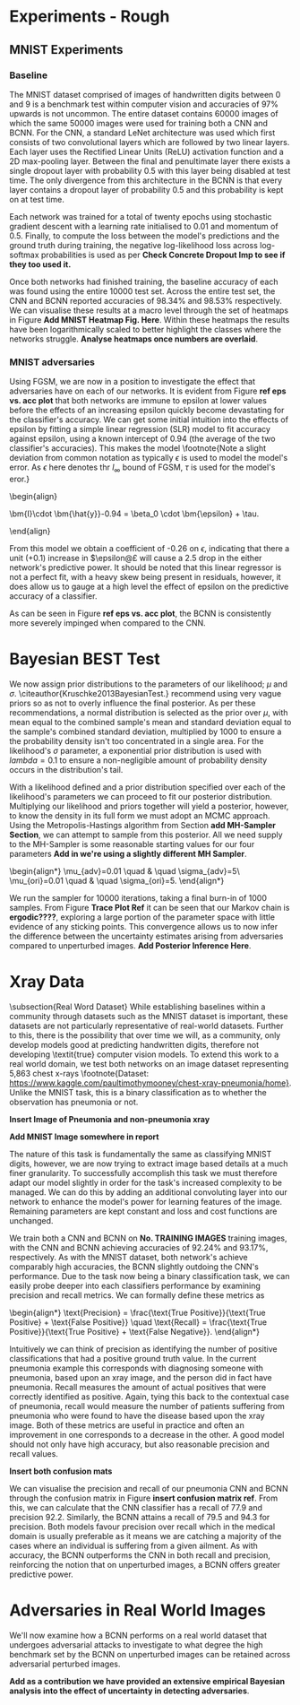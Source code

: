 # Experiments - Rough
## MNIST Experiments
### Baseline
The MNIST dataset comprised of images of handwritten digits between 0 and 9 is a benchmark test within computer vision and accuracies of 97\% upwards is not uncommon. The entire dataset contains 60000 images of which the same 50000 images were used for training both a CNN and BCNN. For the CNN, a standard LeNet architecture was used which first consists of two convolutional layers which are followed by two linear layers. Each layer uses the Rectified Linear Units (ReLU) activation function and a 2D max-pooling layer. Between the final and penultimate layer there exists a single dropout layer with probability 0.5 with this layer being disabled at test time. The only divergence from this architecture in the BCNN is that every layer contains a dropout layer of probability 0.5 and this probability is kept on at test time.

Each network was trained for a total of twenty epochs using stochastic gradient descent with a learning rate initialised to 0.01 and momentum of 0.5. Finally, to compute the loss between the model's predictions and the ground truth during training, the negative log-likelihood loss across log-softmax probabilities is used as per __Check Concrete Dropout Imp to see if they too used it.__

Once both networks had finished training, the baseline accuracy of each was found using the entire 10000 test set. Across the entire test set, the CNN and BCNN reported accuracies of 98.34\% and 98.53\% respectively. We can visualise these results at a macro level through the set of heatmaps in Figure __Add MNIST Heatmap Fig. Here__. Within these heatmaps the results have been logarithmically scaled to better highlight the classes where the networks struggle. __Analyse heatmaps once numbers are overlaid__.

### MNIST adversaries
Using FGSM, we are now in a position to investigate the effect that adversaries have on each of our networks. It is evident from Figure __ref eps vs. acc plot__ that both networks are immune to epsilon at lower values before the effects of an increasing epsilon quickly become devastating for the classifier's accuracy. We can get some initial intuition into the effects of epsilon by fitting a simple linear regression (SLR) model to fit accuracy against epsilon, using a known intercept of 0.94 (the average of the two classifier's accuracies). This makes the model \footnote{Note a slight deviation from common notation as typically $\epsilon$ is used to model the model's error. As $\epsilon$ here denotes thr $l_{\infty}$ bound of FGSM, $\tau$ is used for the model's eror.}

\begin{align}

\bm{I}\cdot \bm{\hat{y}}-0.94 = \beta_0 \cdot \bm{\epsilon} + \tau.

\end{align}

From this model we obtain a coefficient of -0.26 on $\epsilon$, indicating that there a unit (+0.1) increase in $\epsilon@£ will cause a 2.5 drop in the either network's predictive power. It should be noted that this linear regressor is not a perfect fit, with a heavy skew being present in residuals, however, it does allow us to gauge at a high level the effect of epsilon on the predictive accuracy of a classifier.

As can be seen in Figure __ref eps vs. acc plot__, the BCNN is consistently more severely impinged when compared to the CNN.

# Bayesian BEST Test
We now assign prior distributions to the parameters of our likelihood; $\mu$ and $\sigma$. \citeauthor{Kruschke2013BayesianTest.} recommend using very vague priors so as not to overly influence the final posterior. As per these recommendations, a normal distribution is selected as the prior over $\mu$, with mean equal to the combined sample's mean and standard deviation equal to the sample's combined standard deviation, multiplied by 1000 to ensure a the probability density isn't too concentrated in a single area. For the likelihood's $\sigma$ parameter, a exponential prior distribution is used with $lambda=0.1$ to ensure a non-negligible amount of probability density occurs in the distribution's tail.

With a likelihood defined and a prior distribution specified over each of the likelihood's parameters we can proceed to fit our posterior distribution. Multiplying our likelihood and priors together will yield a posterior, however, to know the density in its full form we must adopt an MCMC approach. Using the Metropolis-Hastings algorithm from Section __add MH-Sampler Section__, we can attempt to sample from this posterior. All we need supply to the MH-Sampler is some reasonable starting values for our four parameters __Add in we're using a slightly different MH Sampler__.

\begin{align*}
\mu_{adv}=0.01 \quad & \quad \sigma_{adv}=5\\
\mu_{ori}=0.01 \quad & \quad \sigma_{ori}=5.
\end{align*}


We run the sampler for 10000 iterations, taking a final burn-in of 1000 samples. From Figure __Trace Plot Ref__ it can be seen that our Markov chain is __ergodic????__, exploring a large portion of the parameter space with little evidence of any sticking points. This convergence allows us to now infer the difference between the uncertainty estimates arising from adversaries compared to unperturbed images. __Add Posterior Inference Here__.

# Xray Data
\subsection{Real Word Dataset}
While establishing baselines within a community through datasets such as the MNIST dataset is important, these datasets are not particularly representative of real-world datasets. Further to this, there is the possibility that over time we will, as a community, only develop models good at predicting handwritten digits, therefore not developing \textit{true} computer vision models. To extend this work to a real world domain, we test both networks on an image dataset representing 5,863 chest x-rays \footnote{Dataset: https://www.kaggle.com/paultimothymooney/chest-xray-pneumonia/home}. Unlike the MNIST task, this is a binary classification as to whether the observation has pneumonia or not.

__Insert Image of Pneumonia and non-pneumonia xray__

__Add MNIST Image somewhere in report__

The nature of this task is fundamentally the same as classifying MNIST digits, however, we are now trying to extract image based details at a much finer granularity. To successfully accomplish this task we must therefore adapt our model slightly in order for the task's increased complexity to be managed. We can do this by adding an additional convoluting layer into our network to enhance the model's power for learning features of the image. Remaining parameters are kept constant and loss and cost functions are unchanged.

We train both a CNN and BCNN on __No. TRAINING IMAGES__ training images, with the CNN and BCNN achieving accuracies of 92.24\% and 93.17\%, respectively. As with the MNIST dataset, both network's achieve comparably high accuracies, the BCNN slightly outdoing the CNN's performance. Due to the task now being a binary classification task, we can easily probe deeper into each classifiers performance by examining precision and recall metrics. We can formally define these metrics as

\begin{align*}
\text{Precision} = \frac{\text{True Positive}}{\text{True Positive} + \text{False Positive}} \quad \text{Recall} = \frac{\text{True Positive}}{\text{True Positive} + \text{False Negative}}.
\end{align*}

Intuitively we can think of precision as identifying the number of positive classifications that had a positive ground truth value. In the current pneumonia example this corresponds with diagnosing someone with pneumonia, based upon an xray image, and the person did in fact have pneumonia. Recall measures the amount of actual positives that were correctly identified as positive. Again, tying this back to the contextual case of pneumonia, recall would measure the number of patients suffering from pneumonia who were found to have the disease based upon the xray image. Both of these metrics are useful in practice and often an improvement in one corresponds to a decrease in the other. A good model should not only have high accuracy, but also reasonable precision and recall values.

__Insert both confusion mats__

We can visualise the precision and recall of our pneumonia CNN and BCNN through the confusion matrix in Figure __insert confusion matrix ref__. From this, we can calculate that the CNN classifier has a recall of 77.9 and precision 92.2. Similarly, the BCNN attains a recall of 79.5 and 94.3 for precision. Both models favour precision over recall which in the medical domain is usually preferable as it means we are catching a majority of the cases where an individual is suffering from a given ailment. As with accuracy, the BCNN outperforms the CNN in both recall and precision, reinforcing the notion that on unperturbed images, a BCNN offers greater predictive power.

# Adversaries in Real World Images
We'll now examine how a BCNN performs on a real world dataset that undergoes adversarial attacks to investigate to what degree the high benchmark set by the BCNN on unperturbed images can be retained across adversarial perturbed images.





__Add as a contribution we have provided an extensive empirical Bayesian analysis into the effect of uncertainty in detecting adversaries__.
